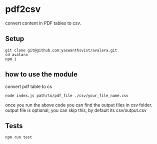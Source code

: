 # pdf2csv

convert content in PDF tables to csv.

## Setup
```
git clone git@github.com:yaswanthsvist/avalara.git
cd avalara
npm i
```
## how to use the module
convert pdf table to cs
```
node index.js path/to/pdf_file ./csv/your_file_name.csv
```
once you run the above code you can find the output files in csv folder.
output file is optional, you can skip this, by default its csv/output.csv
## Tests
```
npm run test
```
